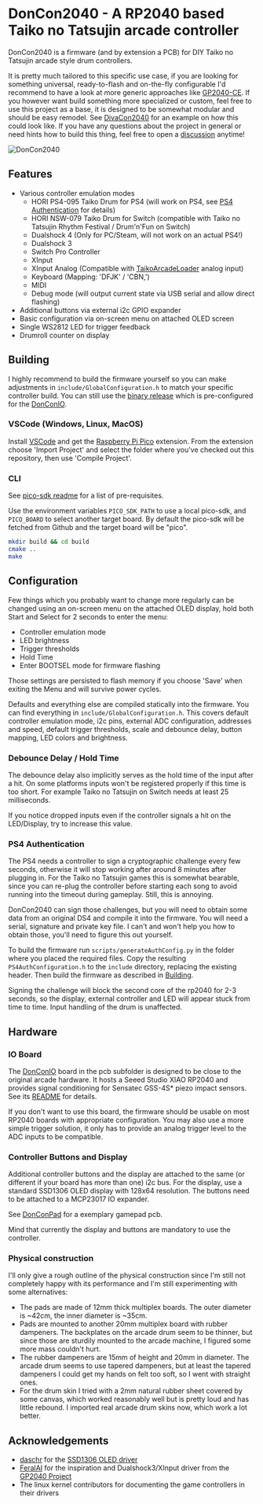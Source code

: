 # DonCon2040 - A RP2040 based Taiko no Tatsujin arcade controller

DonCon2040 is a firmware (and by extension a PCB) for DIY Taiko no Tatsujin arcade style drum controllers.

It is pretty much tailored to this specific use case, if you are looking for something universal, ready-to-flash and on-the-fly configurable I'd recommend to have a look at more generic approaches like [GP2040-CE](https://github.com/OpenStickCommunity/GP2040-CE). If you however want build something more specialized or custom, feel free to use this project as a base, it is designed to be somewhat modular and should be easy remodel. See [DivaCon2040](https://github.com/ravinrabbid/DivaCon2040) for an example on how this could look like.
If you have any questions about the project in general or need hints how to build this thing, feel free to open a [discussion](https://github.com/ravinrabbid/DonCon2040/discussions) anytime!

![DonCon2040](assets/drum.jpg)

## Features

- Various controller emulation modes
  - HORI PS4-095 Taiko Drum for PS4 (will work on PS4, see [PS4 Authentication](#ps4-authentication) for details)
  - HORI NSW-079 Taiko Drum for Switch (compatible with Taiko no Tatsujin Rhythm Festival / Drum'n'Fun on Switch)
  - Dualshock 4 (Only for PC/Steam, will not work on an actual PS4!)
  - Dualshock 3
  - Switch Pro Controller
  - XInput
  - XInput Analog (Compatible with [TaikoArcadeLoader](https://github.com/esuo1198/TaikoArcadeLoader) analog input)
  - Keyboard (Mapping: 'DFJK' / 'CBN,')
  - MIDI
  - Debug mode (will output current state via USB serial and allow direct flashing)
- Additional buttons via external i2c GPIO expander
- Basic configuration via on-screen menu on attached OLED screen
- Single WS2812 LED for trigger feedback
- Drumroll counter on display

## Building

I highly recommend to build the firmware yourself so you can make adjustments in `include/GlobalConfiguration.h` to match your specific controller build.
You can still use the [binary release](https://github.com/ravinrabbid/DonCon2040/releases) which is pre-configured for the [DonConIO](/pcb/DonConIO).

### VSCode (Windows, Linux, MacOS)

Install [VSCode](https://code.visualstudio.com/) and get the [Raspberry Pi Pico](https://marketplace.visualstudio.com/items?itemName=raspberry-pi.raspberry-pi-pico) extension. From the extension choose 'Import Project' and select the folder where you've checked out this repository, then use 'Compile Project'.

### CLI

See [pico-sdk readme](https://github.com/raspberrypi/pico-sdk/blob/master/README.md#quick-start-your-own-project) for a list of pre-requisites.

Use the environment variables `PICO_SDK_PATH` to use a local pico-sdk, and `PICO_BOARD` to select another target board.
By default the pico-sdk will be fetched from Github and the target board will be "pico".

```sh
mkdir build && cd build
cmake ..
make
```

## Configuration

Few things which you probably want to change more regularly can be changed using an on-screen menu on the attached OLED display, hold both Start and Select for 2 seconds to enter the menu:

- Controller emulation mode
- LED brightness
- Trigger thresholds
- Hold Time
- Enter BOOTSEL mode for firmware flashing

Those settings are persisted to flash memory if you choose 'Save' when exiting the Menu and will survive power cycles.

Defaults and everything else are compiled statically into the firmware. You can find everything in `include/GlobalConfiguration.h`. This covers default controller emulation mode, i2c pins, external ADC configuration, addresses and speed, default trigger thresholds, scale and debounce delay, button mapping, LED colors and brightness.

### Debounce Delay / Hold Time

The debounce delay also implicitly serves as the hold time of the input after a hit. On some platforms inputs won't be registered properly if this time is too short. For example Taiko no Tatsujin on Switch needs at least 25 milliseconds.

If you notice dropped inputs even if the controller signals a hit on the LED/Display, try to increase this value.

### PS4 Authentication

The PS4 needs a controller to sign a cryptographic challenge every few seconds, otherwise it will stop working after around 8 minutes after plugging in. For the Taiko no Tatsujin games this is somewhat bearable, since you can re-plug the controller before starting each song to avoid running into the timeout during gameplay. Still, this is annoying.

DonCon2040 can sign those challenges, but you will need to obtain some data from an original DS4 and compile it into the firmware. You will need a serial, signature and private key file. I can't and won't help you how to obtain those, you'll need to figure this out yourself.

To build the firmware run `scripts/generateAuthConfig.py` in the folder where you placed the required files. Copy the resulting `PS4AuthConfiguration.h` to the `include` directory, replacing the existing header. Then build the firmware as described in [Building](#building).

Signing the challenge will block the second core of the rp2040 for 2-3 seconds, so the display, external controller and LED will appear stuck from time to time. Input handling of the drum is unaffected.

## Hardware

### IO Board

The [DonConIO](/pcb/DonConIO) board in the pcb subfolder is designed to be close to the original arcade hardware. It hosts a Seeed Studio XIAO RP2040 and provides signal conditioning for Sensatec GSS-4S* piezo impact sensors. See its [README](/pcb/DonConIO/README.md) for details.

If you don't want to use this board, the firmware should be usable on most RP2040 boards with appropriate configuration. You may also use a more simple trigger solution, it only has to provide an analog trigger level to the ADC inputs to be compatible.

### Controller Buttons and Display

Additional controller buttons and the display are attached to the same (or different if your board has more than one) i2c bus. For the display, use a standard SSD1306 OLED display with 128x64 resolution. The buttons need to be attached to a MCP23017 IO expander.

See [DonConPad](/pcb/DonConPad/) for a exemplary gamepad pcb.

Mind that currently the display and buttons are mandatory to use the controller.

### Physical construction

I'll only give a rough outline of the physical construction since I'm still not completely happy with its performance and I'm still experimenting with some alternatives:

- The pads are made of 12mm thick multiplex boards. The outer diameter is ~42cm, the inner diameter is ~35cm.
- Pads are mounted to another 20mm multiplex board with rubber dampeners. The backplates on the arcade drum seem to be thinner, but since those are sturdily mounted to the arcade machine, I figured some more mass couldn't hurt.
- The rubber dampeners are 15mm of height and 20mm in diameter. The arcade drum seems to use tapered dampeners, but at least the tapered dampeners I could get my hands on felt too soft, so I went with straight ones.
- For the drum skin I tried with a 2mm natural rubber sheet covered by some canvas, which worked reasonably well but is pretty loud and has little rebound. I imported real arcade drum skins now, which work a lot better.

## Acknowledgements

- [daschr](https://github.com/daschr) for the [SSD1306 OLED driver](https://github.com/daschr/pico-ssd1306)
- [FeralAI](https://github.com/FeralAI) for the inspiration and Dualshock3/XInput driver from the [GP2040 Project](https://github.com/FeralAI/GP2040)
- The linux kernel contributors for documenting the game controllers in their drivers
